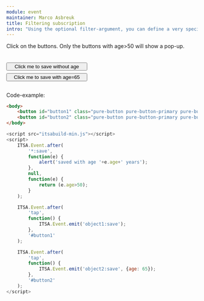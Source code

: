 ```yaml
---
module: event
maintainer: Marco Asbreuk
title: Filtering subscription
intro: "Using the optional filter-argument, you can define a very specific filter for the subscriber. Note that it is more common not to use a specific filter, but do filtering by specifying an emitterName. This example filters by a filterfunction. Note that we need to pass the filterfunction as 4th parameter, not the 3rd."
---
```


<style type="text/css">
    #container {
        margin: 2em 0;
        min-height: 2em;
    }
    #container button {
        margin-top: 0.5em;
        min-width: 16em;
    }
</style>

Click on the buttons. Only the buttons with age>50 will show a pop-up.

<div id="container">
    <button id="button1" class="pure-button pure-button-primary pure-button-bordered">Click me to save without age</button><br>
    <button id="button2" class="pure-button pure-button-primary pure-button-bordered">Click me to save with age=65</button>
</div>

Code-example:

```html
<body>
    <button id="button1" class="pure-button pure-button-primary pure-button-bordered">Click me to save without age</button><br>
    <button id="button2" class="pure-button pure-button-primary pure-button-bordered">Click me to save with age=65</button>
</body>
```

```js
<script src="itsabuild-min.js"></script>
<script>
    ITSA.Event.after(
        '*:save',
        function(e) {
            alert('saved with age '+e.age+' years');
        },
        null,
        function(e) {
            return (e.age>50);
        }
    );

    ITSA.Event.after(
        'tap',
        function() {
            ITSA.Event.emit('object1:save');
        },
        '#button1'
    );

    ITSA.Event.after(
        'tap',
        function() {
            ITSA.Event.emit('object2:save', {age: 65});
        },
        '#button2'
    );
</script>
```

<script src="../../dist/itsabuild-min.js"></script>
<script>
    ITSA.Event.after(
        '*:save',
        function(e) {
            alert('saved with age '+e.age+' years');
        },
        null,
        function(e) {
            return (e.age>50);
        }
    );

    ITSA.Event.after(
        'tap',
        function() {
            ITSA.Event.emit('object1:save');
        },
        '#button1'
    );

    ITSA.Event.after(
        'tap',
        function() {
            ITSA.Event.emit('object2:save', {age: 65});
        },
        '#button2'
    );
</script>




